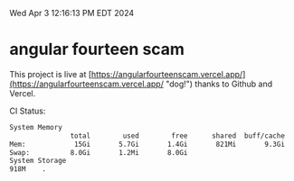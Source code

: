 Wed Apr  3 12:16:13 PM EDT 2024

# angular fourteen scam


This project is live at [https://angularfourteenscam.vercel.app/](https://angularfourteenscam.vercel.app/ "dog!") thanks to Github and Vercel.

CI Status: 

```bash
System Memory
               total        used        free      shared  buff/cache   available
Mem:            15Gi       5.7Gi       1.4Gi       821Mi       9.3Gi       9.6Gi
Swap:          8.0Gi       1.2Mi       8.0Gi
System Storage
918M	.
```
